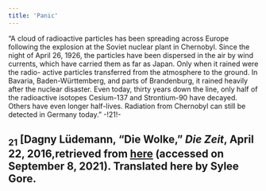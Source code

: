 ```yaml
---
title: 'Panic'
---
```


“A cloud of radioactive particles has been spreading across Europe following the explosion at the Soviet nuclear plant in Chernobyl. Since the night of April 26, 1926, the particles have been dispersed in the air by wind currents, which have carried them as far as Japan. Only when it rained were the radio- active particles transferred from the atmosphere to the ground. In Bavaria, Baden-Württemberg, and parts of Brandenburg, it rained heavily after the nuclear disaster. Even today, thirty years down the line, only half of the radioactive isotopes Cesium-137 and Strontium-90 have decayed. Others have even longer half-lives. Radiation from Chernobyl can still be detected in Germany today.” -!21!-
## <sub class="subscript">**21**</sub> [Dagny Lüdemann, “Die Wolke,” _Die Zeit_, April 22, 2016,retrieved from <u>[here</u>](https://www.zeit.de/wissen/umwelt/2016-04/tschernobyl-gau-wolke-1986-deutschland) (accessed on September 8, 2021). Translated here by Sylee Gore.
